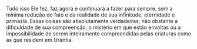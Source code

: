 ﻿Tudo isso Ele fez, faz agora e continuará a fazer para sempre, sem a mínima redução do fato e da realidade de sua infinitude, eternidade e primazia. Essas coisas são absolutamente verdadeiras, não obstante a dificuldade de sua compreensão, o mistério em que estão envoltas ou a impossibilidade de serem inteiramente compreendidas pelas criaturas como as que residem em Urântia.